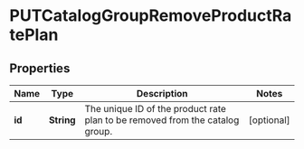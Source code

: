 

# PUTCatalogGroupRemoveProductRatePlan


## Properties

| Name | Type | Description | Notes |
|------------ | ------------- | ------------- | -------------|
|**id** | **String** | The unique ID of the product rate plan to be removed from the catalog group.  |  [optional] |




